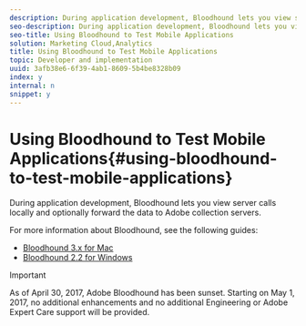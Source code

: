 ```yaml
---
description: During application development, Bloodhound lets you view server calls locally and optionally forward the data to Adobe collection servers.
seo-description: During application development, Bloodhound lets you view server calls locally and optionally forward the data to Adobe collection servers.
seo-title: Using Bloodhound to Test Mobile Applications
solution: Marketing Cloud,Analytics
title: Using Bloodhound to Test Mobile Applications
topic: Developer and implementation
uuid: 3afb38e6-6f39-4ab1-8609-5b4be8328b09
index: y
internal: n
snippet: y
---
```


# Using Bloodhound to Test Mobile Applications{#using-bloodhound-to-test-mobile-applications}

During application development, Bloodhound lets you view server calls locally and optionally forward the data to Adobe collection servers.

 For more information about Bloodhound, see the following guides:

* [Bloodhound 3.x for Mac](https://marketing.adobe.com/resources/help/en_US/mobile/bloodhound/) 
* [Bloodhound 2.2 for Windows](https://marketing.adobe.com/resources/help/en_US/mobile/bloodhound_win_2x/)

>[!IMPORTANT]
>
>As of April 30, 2017, Adobe Bloodhound has been sunset. Starting on May 1, 2017, no additional enhancements and no additional Engineering or Adobe Expert Care support will be provided.

